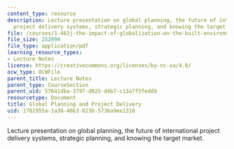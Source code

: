 ```yaml
---
content_type: resource
description: Lecture presentation on global planning, the future of international
  project delivery systems, strategic planning, and knowing the target market.
file: /courses/1-463j-the-impact-of-globalization-on-the-built-environment-fall-2009/1782955a1a3846b3823b5736a9ee1310_MIT1_463JF09_lec11.pdf
file_size: 252094
file_type: application/pdf
learning_resource_types:
- Lecture Notes
license: https://creativecommons.org/licenses/by-nc-sa/4.0/
ocw_type: OCWFile
parent_title: Lecture Notes
parent_type: CourseSection
parent_uid: 57641dba-3797-d025-d4b7-c13a7f5fedd9
resourcetype: Document
title: Global Planning and Project Delivery
uid: 1782955a-1a38-46b3-823b-5736a9ee1310
---
```

Lecture presentation on global planning, the future of international project delivery systems, strategic planning, and knowing the target market.